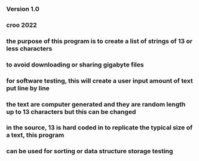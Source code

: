 ### Version 1.0
###
### croo 2022
### ###
### the purpose of this program is to create a list of strings of 13 or less characters
### to avoid downloading or sharing gigabyte files
### for software testing, this will create a user input amount of text put line by line
### the text are computer generated and they are random length up to 13 characters but this can be changed
### in the source, 13 is hard coded in to replicate the typical size of a text, this program
### can be used for sorting or data structure storage testing
###
